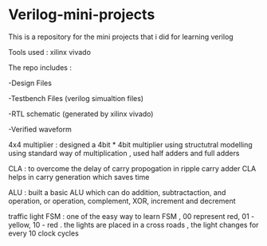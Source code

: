 # Verilog-mini-projects
This is a repository for the mini projects that i did for learning verilog

Tools used : xilinx vivado

The repo includes :

   -Design Files

   -Testbench Files (verilog simualtion files)

   -RTL schematic (generated by xilinx vivado)

   -Verified waveform 


4x4 multiplier : designed a 4bit * 4bit multiplier using structutral modelling using standard way of multiplication , used half adders and full adders

CLA : to overcome the delay of carry propogation in ripple carry adder CLA helps in carry generation which saves time

ALU : built a basic ALU which can do addition, subtractaction, and operation, or operation, complement, XOR, increment and decrement

traffic light FSM : one of the easy way to learn FSM , 00 represent red, 01 - yellow, 10 - red . the lights are placed in a cross roads , the light changes for every 10 clock cycles 
